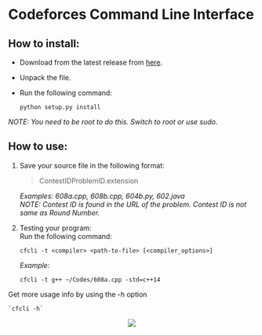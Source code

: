 # Codeforces Command Line Interface

## How to install:
* Download from the latest release from [here](https://github.com/cpragadeesh/codeforces-cli/releases).
* Unpack the file.
* Run the following command:

  `python setup.py install`

 *NOTE: You need to be root to do this. Switch to root or use sudo.*

## How to use:
1. Save your source file in the following format:<br>
    >ContestIDProblemID.extension


    *Examples: 608a.cpp, 608b.cpp, 604b.py, 602.java*<br>
    *NOTE: Contest ID is found in the URL of the problem. Contest ID is not same as Round Number.*

2. Testing your program:<br>
    Run the following command:

      `cfcli -t <compiler> <path-to-file> [<compiler_options>]`

   *Example:*

      `cfcli -t g++ ~/Codes/608a.cpp -std=c++14`


Get more usage info by using the -h option

    `cfcli -h`

<p align="center">
<img src="http://i67.tinypic.com/2liu3w9.jpg"/>
</p>
